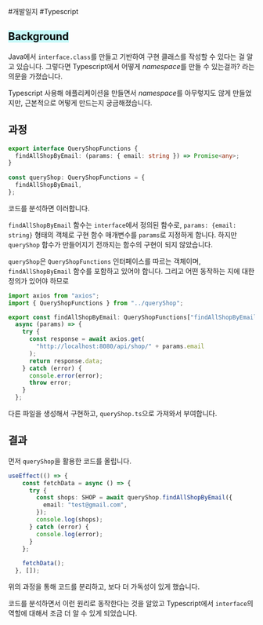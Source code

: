 #개발일지 #Typescript

## <mark style="background: #ABF7F7A6;">Background</mark>

Java에서 `interface.class`를 만들고 기반하여 구현 클래스를 작성할 수 있다는 걸 알고 있습니다. 그렇다면 Typescript에서 어떻게 *namespace*를 만들 수 있는걸까? 라는 의문을 가졌습니다.

Typescript 사용해 애플리케이션을 만들면서 *namespace*를 아무렇지도 않게 만들었지만, 근본적으로 어떻게 만드는지 궁금해졌습니다.

## 과정

```ts title:queryShop.ts
export interface QueryShopFunctions {
  findAllShopByEmail: (params: { email: string }) => Promise<any>;
}
  
const queryShop: QueryShopFunctions = {
  findAllShopByEmail,
};
```

코드를 분석하면 이러합니다.

`findAllShopByEmail` 함수는 `interface`에서 정의된 함수로, `params: {email: string}` 형태의 객체로 구현 함수 매개변수를 `params`로 지정하게 합니다. 하지만 `queryShop` 함수가 만들어지기 전까지는 함수의 구현이 되지 않았습니다.

`queryShop`은 `QueryShopFunctions` 인터페이스를 따르는 객체이며, `findAllShopByEmail` 함수를 포함하고 있어야 합니다. 그리고 어떤 동작하는 지에 대한 정의가 있어야 하므로

```ts title:get
import axios from "axios";
import { QueryShopFunctions } from "../queryShop";

export const findAllShopByEmail: QueryShopFunctions["findAllShopByEmail"] =
  async (params) => {
    try {
      const response = await axios.get(
        "http://localhost:8080/api/shop/" + params.email
      );
      return response.data;
    } catch (error) {
      console.error(error);
      throw error;
    }
  };
```

다른 파일을 생성해서 구현하고, `queryShop.ts`으로 가져와서 부여합니다.

## 결과

먼저 `queryShop`을 활용한 코드를 올립니다.

```ts title:HomeScreen
useEffect(() => {
    const fetchData = async () => {
      try {
        const shops: SHOP = await queryShop.findAllShopByEmail({
          email: "test@gmail.com",
        });
        console.log(shops);
      } catch (error) {
        console.log(error);
      }
    };
  
    fetchData();
  }, []);
```

위의 과정을 통해 코드를 분리하고, 보다 더 가독성이 있게 했습니다.

코드를 분석하면서 이런 원리로 동작한다는 것을 알았고 Typescript에서 `interface`의 역할에 대해서 조금 더 알 수 있게 되었습니다.